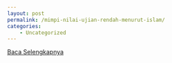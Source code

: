 ```yaml
---
layout: post
permalink: /mimpi-nilai-ujian-rendah-menurut-islam/
categories:
    - Uncategorized
---
```


[Baca Selengkapnya](/02)